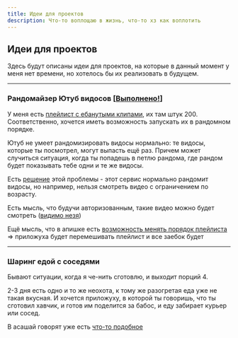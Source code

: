 ```yaml
---
title: Идеи для проектов
description: Что-то воплощаю в жизнь, что-то хз как воплотить
---
```


## Идеи для проектов

Здесь будут описаны идеи для проектов, на которые в данный момент у меня нет времени, но хотелось бы их реализовать в
будущем.

---

### Рандомайзер Ютуб видосов [[Выполнено!](https://github.com/potykion/yt-shuffle)]

У меня есть [плейлист с ебанутыми клипами](https://www.youtube.com/playlist?list=PLdb8DVmvU9i5bGINNz10f-ga_bqD41O4q), их
там штук 200. Соответственно, хочется иметь возможность запускать их в рандомном порядке.

Ютуб не умеет рандомизировать видосы нормально: те видосы, которые ты посмотрел, могут выпасть ещё раз. Причем может
случиться ситуация, когда ты попадешь в петлю рандома, где рандом будет показывать тебе одни и те же видосы.

Есть [решение](https://youtube-playlist-randomizer.bitbucket.io/) этой проблемы - этот сервис нормально рандомит видосы,
но например, нельзя смотреть видео с ограничением по возрасту.

Есть мысль, что будучи авторизованным, такие видео можно будет
смотреть ([видимо незя](https://www.reddit.com/r/youtube/comments/k536y3/any_way_to_play_age_restricted_youtube_videos))

Ещё мысль, что в апишке есть [возможность менять порядок плейлиста](https://developers.google.com/youtube/v3/docs/playlistItems) => приложуха будет перемешивать плейлист и все заебок будет

---


### Шаринг едой с соседями

Бывают ситуации, когда я че-нить сготовлю, и выходит порций 4.

2-3 дня есть одно и то же неохота, к тому же разогретая еда уже не такая вкусная. И хочется приложуху, в которой ты
говоришь, что ты сготовил хавчик, и готов им поделится за бабос, и еду забирает курьер или сосед.

В асашай говорят уже
есть [что-то подобное](https://vc.ru/tribuna/242704-kak-zarabotat-na-kulinarnom-airbnb-v-svoem-gorode-ili-rayone-zapusk-biznesa-za-7-dney-bez-programmistov)
